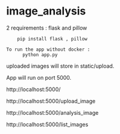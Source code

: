# image_analysis
    
   2 requirements : flask and pillow

        pip install flask , pillow

    To run the app without docker : 
          python app.py

uploaded images will store in static/upload.

App will run on port 5000.

http://localhost:5000/

http://localhost:5000/upload_image

http://localhost:5000/analysis_image

http://localhost:5000/list_images
